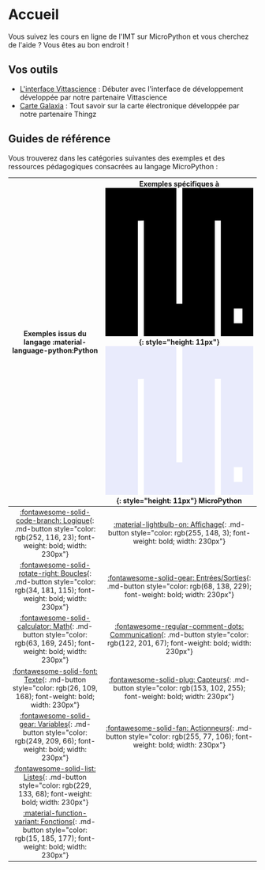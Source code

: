 # Accueil

Vous suivez les cours en ligne de l'IMT sur MicroPython et vous cherchez de l'aide ? Vous êtes au bon endroit !

## Vos outils

* [L'interface Vittascience](interface.md) : Débuter avec l'interface de développement développée par notre partenaire Vittascience
* [Carte Galaxia](galaxia.md) : Tout savoir sur la carte électronique développée par notre partenaire Thingz

## Guides de référence
Vous trouverez dans les catégories suivantes des exemples et des ressources pédagogiques consacrées au langage MicroPython :

| Exemples issus du langage :material-language-python:**Python** | Exemples spécifiques à ![MicroPython new logo](img/MicroPython_new_logo.svg#only-light){: style="height: 11px"} ![MicroPython new logo](img/MicroPython_new_logo_dark.svg#only-dark){: style="height: 11px"} **MicroPython** |
| :---------: | :---------: |
| [:fontawesome-solid-code-branch: Logique](logique/instruction_conditionnelle.md){: .md-button style="color: rgb(252, 116, 23); font-weight: bold; width: 230px"} | [:material-lightbulb-on: Affichage](affichage/led/led.md){: .md-button style="color: rgb(255, 148, 3); font-weight: bold; width: 230px"} |
| [:fontawesome-solid-rotate-right: Boucles](boucles/boucle_simple.md){: .md-button style="color: rgb(34, 181, 115); font-weight: bold; width: 230px"} | [:fontawesome-solid-gear: Entrées/Sorties](entrees_sorties/temps/attendre.md){: .md-button style="color: rgb(68, 138, 229); font-weight: bold; width: 230px"} |
| [:fontawesome-solid-calculator: Math](math/manipuler_des_nombres.md){: .md-button style="color: rgb(63, 169, 245); font-weight: bold; width: 230px"} | [:fontawesome-regular-comment-dots: Communication](communication/ecrire_dans_la_console.md){: .md-button style="color: rgb(122, 201, 67); font-weight: bold; width: 230px"} |
| [:fontawesome-solid-font: Texte](#){: .md-button style="color: rgb(26, 109, 168); font-weight: bold; width: 230px"} | [:fontawesome-solid-plug: Capteurs](#){: .md-button style="color: rgb(153, 102, 255); font-weight: bold; width: 230px"} |
| [:fontawesome-solid-gear: Variables](variables/variable_texte.md){: .md-button style="color: rgb(249, 209, 66); font-weight: bold; width: 230px"} | [:fontawesome-solid-fan: Actionneurs](#){: .md-button style="color: rgb(255, 77, 106); font-weight: bold; width: 230px"} |
| [:fontawesome-solid-list: Listes](#){: .md-button style="color: rgb(229, 133, 68); font-weight: bold; width: 230px"} | |
| [:material-function-variant: Fonctions](#){: .md-button style="color: rgb(15, 185, 177); font-weight: bold; width: 230px"} | |